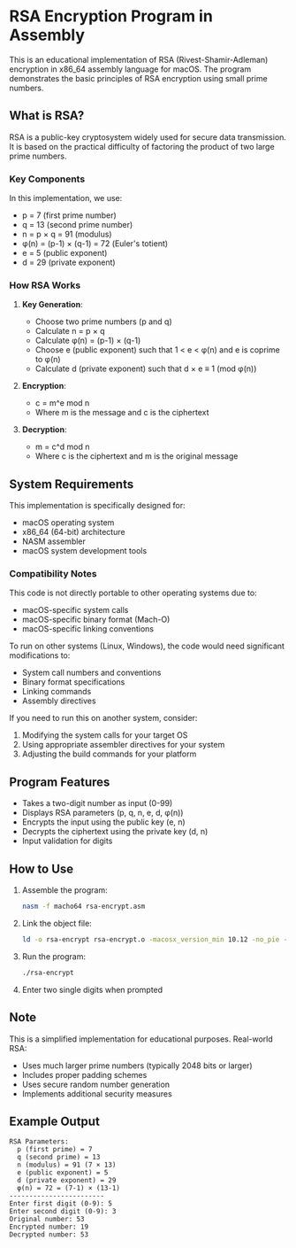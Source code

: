 # RSA Encryption Program in Assembly

This is an educational implementation of RSA (Rivest-Shamir-Adleman) encryption in x86_64 assembly language for macOS. The program demonstrates the basic principles of RSA encryption using small prime numbers.

## What is RSA?

RSA is a public-key cryptosystem widely used for secure data transmission. It is based on the practical difficulty of factoring the product of two large prime numbers.

### Key Components

In this implementation, we use:
- p = 7 (first prime number)
- q = 13 (second prime number)
- n = p × q = 91 (modulus)
- φ(n) = (p-1) × (q-1) = 72 (Euler's totient)
- e = 5 (public exponent)
- d = 29 (private exponent)

### How RSA Works

1. **Key Generation**:
   - Choose two prime numbers (p and q)
   - Calculate n = p × q
   - Calculate φ(n) = (p-1) × (q-1)
   - Choose e (public exponent) such that 1 < e < φ(n) and e is coprime to φ(n)
   - Calculate d (private exponent) such that d × e ≡ 1 (mod φ(n))

2. **Encryption**:
   - c = m^e mod n
   - Where m is the message and c is the ciphertext

3. **Decryption**:
   - m = c^d mod n
   - Where c is the ciphertext and m is the original message

## System Requirements

This implementation is specifically designed for:
- macOS operating system
- x86_64 (64-bit) architecture
- NASM assembler
- macOS system development tools

### Compatibility Notes

This code is not directly portable to other operating systems due to:
- macOS-specific system calls
- macOS-specific binary format (Mach-O)
- macOS-specific linking conventions

To run on other systems (Linux, Windows), the code would need significant modifications to:
- System call numbers and conventions
- Binary format specifications
- Linking commands
- Assembly directives

If you need to run this on another system, consider:
1. Modifying the system calls for your target OS
2. Using appropriate assembler directives for your system
3. Adjusting the build commands for your platform

## Program Features

- Takes a two-digit number as input (0-99)
- Displays RSA parameters (p, q, n, e, d, φ(n))
- Encrypts the input using the public key (e, n)
- Decrypts the ciphertext using the private key (d, n)
- Input validation for digits

## How to Use

1. Assemble the program:
   ```bash
   nasm -f macho64 rsa-encrypt.asm
   ```

2. Link the object file:
   ```bash
   ld -o rsa-encrypt rsa-encrypt.o -macosx_version_min 10.12 -no_pie -L/Library/Developer/CommandLineTools/SDKs/MacOSX.sdk/usr/lib -lSystem
   ```

3. Run the program:
   ```bash
   ./rsa-encrypt
   ```

4. Enter two single digits when prompted

## Note

This is a simplified implementation for educational purposes. Real-world RSA:
- Uses much larger prime numbers (typically 2048 bits or larger)
- Includes proper padding schemes
- Uses secure random number generation
- Implements additional security measures

## Example Output

```
RSA Parameters:
  p (first prime) = 7
  q (second prime) = 13
  n (modulus) = 91 (7 × 13)
  e (public exponent) = 5
  d (private exponent) = 29
  φ(n) = 72 = (7-1) × (13-1)
------------------------
Enter first digit (0-9): 5
Enter second digit (0-9): 3
Original number: 53
Encrypted number: 19
Decrypted number: 53
```
